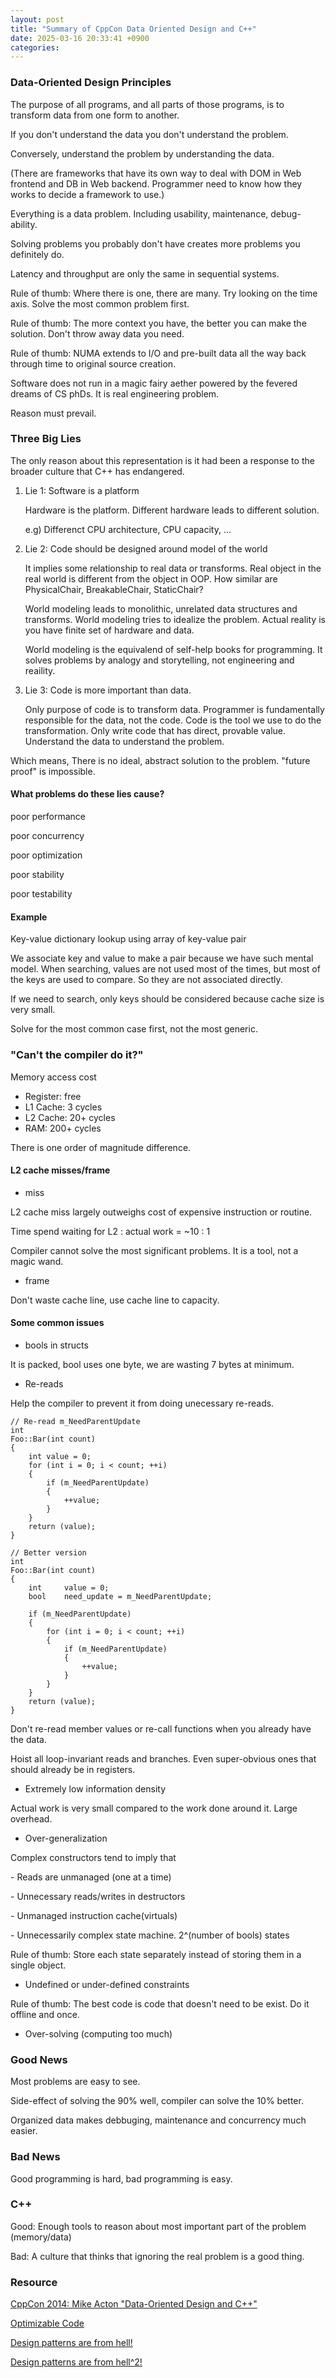 ```yaml
---
layout: post
title: "Summary of CppCon Data Oriented Design and C++"
date: 2025-03-16 20:33:41 +0900
categories:
---
```


<!---
### What does game engine programmers do?


### What languages do they use?
- C/C++
- ASM
- shaders

### Similarity with embedded SW
Small embedded system with limited resources.
Game consoles are bigger but share a lot of similarities.
- Exceptions


avoid
- Templates


poor use cases slow things down without pros.
- Iostream
- Multiple inheritance
- Operator overloading
- RTTI
- No STL
- Custom allocators


Pre-allocation, Linear allocation, ...
- Custom debugging tools
-->

### Data-Oriented Design Principles
The purpose of all programs, and all parts of those programs, is to transform data from one form to another.

If you don't understand the data you don't understand the problem.

Conversely, understand the problem by understanding the data.

(There are frameworks that have its own way to deal with DOM in Web frontend and DB in Web backend. Programmer need to know how they works to decide a framework to use.)

Everything is a data problem. Including usability, maintenance, debug-ability.

Solving problems you probably don't have creates more problems you definitely do.

Latency and throughput are only the same in sequential systems.

Rule of thumb: Where there is one, there are many. Try looking on the time axis.
Solve the most common problem first.

Rule of thumb: The more context you have, the better you can make the solution. Don't throw away data you need.

Rule of thumb: NUMA extends to I/O and pre-built data all the way back through time to original source creation.

Software does not run in a magic fairy aether powered by the fevered dreams of CS phDs.
It is real engineering problem.

Reason must prevail.


### Three Big Lies
The only reason about this representation is it had been a response to the broader culture that C++ has endangered.

1. Lie 1: Software is a platform

    Hardware is the platform. Different hardware leads to different solution.

    e.g) Differenct CPU architecture, CPU capacity, ...

2. Lie 2: Code should be designed around model of the world

    It implies some relationship to real data or transforms.
    Real object in the real world is different from the object in OOP.
    How similar are PhysicalChair, BreakableChair, StaticChair?

    World modeling leads to monolithic, unrelated data structures and transforms.
    World modeling tries to idealize the problem.
    Actual reality is you have finite set of hardware and data.

    World modeling is the equivalend of self-help books for programming.
    It solves problems by analogy and storytelling, not engineering and reaility.

3. Lie 3: Code is more important than data.

    Only purpose of code is to transform data.
    Programmer is fundamentally responsible for the data, not the code.
    Code is the tool we use to do the transformation.
    Only write code that has direct, provable value.
    Understand the data to understand the problem.

Which means, There is no ideal, abstract solution to the problem.
"future proof" is impossible.

#### What problems do these lies cause?
poor performance

poor concurrency

poor optimization

poor stability

poor testability

#### Example
Key-value dictionary lookup using array of key-value pair

We associate key and value to make a pair because we have such mental model. 
When searching, values are not used most of the times, but most of the keys are used to compare.
So they are not associated directly.

If we need to search, only keys should be considered because cache size is very small.


Solve for the most common case first, not the most generic.

### "Can't the compiler do it?"
Memory access cost
- Register: free
- L1 Cache: 3 cycles
- L2 Cache: 20+ cycles
- RAM: 200+ cycles


There is one order of magnitude difference.

#### L2 cache misses/frame
- miss


L2 cache miss largely outweighs cost of expensive instruction or routine.

Time spend waiting for L2 : actual work = ~10 : 1

Compiler cannot solve the most significant problems. It is a tool, not a magic wand.
- frame


Don't waste cache line, use cache line to capacity.

#### Some common issues
- bools in structs


It is packed, bool uses one byte, we are wasting 7 bytes at minimum.

- Re-reads


Help the compiler to prevent it from doing unecessary re-reads.

```
// Re-read m_NeedParentUpdate
int
Foo::Bar(int count)
{
    int value = 0;
    for (int i = 0; i < count; ++i)
    {
        if (m_NeedParentUpdate)
        {
            ++value;
        }
    }
    return (value);
}
```

```
// Better version
int
Foo::Bar(int count)
{
    int     value = 0;
    bool    need_update = m_NeedParentUpdate;

    if (m_NeedParentUpdate)
    {
        for (int i = 0; i < count; ++i)
        {
            if (m_NeedParentUpdate)
            {
                ++value;
            }
        }
    }
    return (value);
}
```
Don't re-read member values or re-call functions when you already have the data.

Hoist all loop-invariant reads and branches. Even super-obvious ones that should already be in registers.

- Extremely low information density


Actual work is very small compared to the work done around it. Large overhead.
- Over-generalization


Complex constructors tend to imply that

\- Reads are unmanaged (one at a time)

\- Unnecessary reads/writes in destructors

\- Unmanaged instruction cache(virtuals)

\- Unnecessarily complex state machine. 2^(number of bools) states


Rule of thumb: Store each state separately instead of storing them in a single object.
- Undefined or under-defined constraints


Rule of thumb: The best code is code that doesn't need to be exist. Do it offline and once.
- Over-solving (computing too much)

### Good News
Most problems are easy to see.

Side-effect of solving the 90% well, compiler can solve the 10% better.

Organized data makes debbuging, maintenance and concurrency much easier.

### Bad News
Good programming is hard, bad programming is easy.

### C++
Good: Enough tools to reason about most important part of the problem (memory/data)

Bad: A culture that thinks that ignoring the real problem is a good thing.

### Resource
[CppCon 2014: Mike Acton "Data-Oriented Design and C++"](https://www.youtube.com/watch?v=rX0ItVEVjHc&t=285s)

[Optimizable Code](https://deplinenoise.wordpress.com/2013/12/28/optimizable-code/)

[Design patterns are from hell!](https://realtimecollisiondetection.net/blog/?p=44)

[Design patterns are from hell^2!](https://realtimecollisiondetection.net/blog/?p=81)
